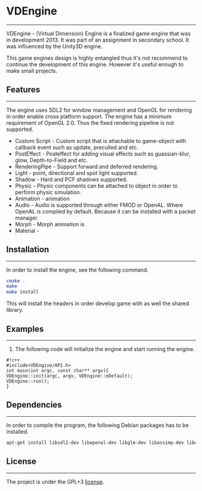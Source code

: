 # VDEngine #
---
VDEngine - (Virtual Dimension) Engine is a finalized game engine that was in development 2013. It was part of an assignment in secondary school. It was influenced by the Unity3D engine.

This game engines design is highly entangled thus it's not recommend to continue the development of this engine. However it's useful enough to make small projects.

## Features ##
---
The engine uses SDL2 for window management and OpenGL for rendering in order enable cross platform support. The engine has a minimum requirement of OpenGL 2.0. Thus the fixed rendering pipeline is not supported.

* Custom Script - Custom script that is attachable to game-object with callback event such as update, preculled and etc.
* PostEffect - Posteffect for adding visual effects such as guassian-blur, glow, Depth-to-Field and etc.
* RenderingPipe - Support forward and deferred rendering.
* Light - point, directional and spot light supported.
* Shadow - Hard and PCF shadows supported.
* Physic - Physic components can be attached to object in order to perform physic simulation.
* Animation - animation 
* Audio - Audio is supported through either FMOD or OpenAL. Where OpenAL is compiled by default. Because it can be installed with a packet manager.
* Morph - Morph animation is 
* Material -




## Installation ##
---
In order to install the engine, see the following command.
```bash
cmake .
make 
make install
```
This will install the headers in order develop game with as well the shared library.  


## Examples ##
-----------
1. The following code will initialize the engine and start running the engine.

```
#!c++
#include<VDEngine/API.h>
int main(int argc, const char** argv){
VDEngine::init(argc, argv, VDEngine::eDefault);
VDEngine::run();
}
```



## Dependencies ##
----------------
In order to compile the program, the following Debian packages has to be installed.
```bash
apt-get install libsdl2-dev libopenal-dev libglm-dev libassimp-dev libcurl4-openssl-dev libbullet-dev libglew-dev
```

## License ##
---
The project is under the GPL+3 [license](LICENSE).